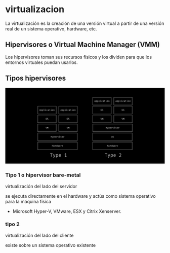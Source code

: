 # virtualizacion

La virtualización es la creación de una versión virtual a partir de una versión real de un sistema operativo, hardware, etc.

## Hipervisores o Virtual Machine Manager (VMM)

Los hipervisores toman sus recursos físicos y los dividen para que los entornos virtuales puedan usarlos.

## Tipos hipervisores

![Tipos](.github/tipos.png)

### Tipo 1 o hipervisor bare-metal
virtualización del lado del servidor 

se ejecuta directamente en el hardware y actúa como sistema operativo para la máquina física

- Microsoft Hyper-V, VMware, ESX y Citrix Xenserver.

### tipo 2 
virtualización del lado del cliente

existe sobre un sistema operativo existente
